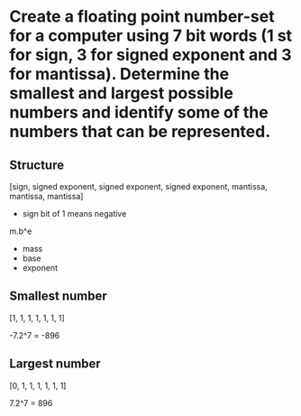 # Create a floating point number-set for a computer using 7 bit words (1 st for sign, 3 for signed exponent and 3 for mantissa). Determine the smallest and largest possible numbers and identify some of the numbers that can be represented.

## Structure

[sign, signed exponent, signed exponent, signed exponent, mantissa, mantissa, mantissa]

- sign bit of 1 means negative

m.b^e

- mass
- base
- exponent

## Smallest number

[1, 1, 1, 1, 1, 1, 1]

-7.2^7 = -896

## Largest number

[0, 1, 1, 1, 1, 1, 1]

7.2^7 = 896

